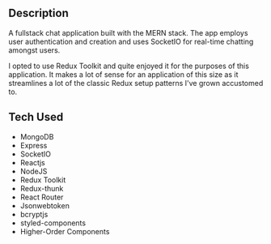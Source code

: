 
## Description

A fullstack chat application built with the MERN stack. The app employs user authentication and creation and uses SocketIO for real-time chatting amongst users.

I opted to use Redux Toolkit and quite enjoyed it for the purposes of this application. It makes a lot of sense for an application of this size as it streamlines a lot of the classic Redux setup patterns I've grown accustomed to.

## Tech Used

- MongoDB
- Express
- SocketIO
- Reactjs
- NodeJS
- Redux Toolkit
- Redux-thunk
- React Router
- Jsonwebtoken
- bcryptjs
- styled-components
- Higher-Order Components


